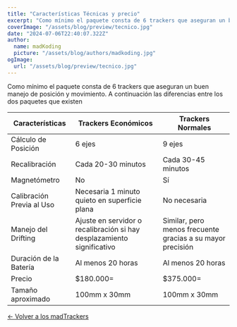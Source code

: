 ```yaml
---
title: "Características Técnicas y precio"
excerpt: "Como mínimo el paquete consta de 6 trackers que aseguran un buen manejo de posición y movimiento. Revisa los detalles."
coverImage: "/assets/blog/preview/tecnico.jpg"
date: "2024-07-06T22:40:07.322Z"
author:
  name: madKoding
  picture: "/assets/blog/authors/madkoding.jpg"
ogImage:
  url: "/assets/blog/preview/tecnico.jpg"
---
```

Como mínimo el paquete consta de 6 trackers que aseguran un buen manejo de posición y movimiento. A continuación las diferencias entre los dos paquetes que existen

| Características | Trackers Económicos | Trackers Normales |
| --- | --- | --- |
| Cálculo de Posición | 6 ejes | 9 ejes |
| Recalibración | Cada 20-30 minutos | Cada 30-45 minutos |
| Magnetómetro | No | Sí |
| Calibración Previa al Uso | Necesaria 1 minuto quieto en superficie plana | No necesaria |
| Manejo del Drifting | Ajuste en servidor o recalibración si hay desplazamiento significativo | Similar, pero menos frecuente gracias a su mayor precisión |
| Duración de la Batería | Al menos 20 horas | Al menos 20 horas |
| Precio | $180.000= | $375.000= |
| Tamaño aproximado | 100mm x 30mm | 100mm x 30mm |

[← Volver a los madTrackers](/)